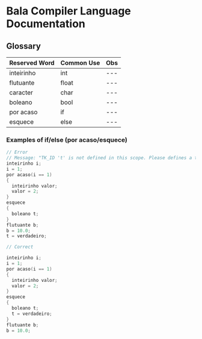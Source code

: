 # Bala Compiler Language Documentation 

## Glossary

| Reserved Word | Common Use | Obs |
|--- |--- |--- |
| inteirinho | int | --- |
| flutuante | float | --- |
| caracter | char | --- |
| boleano | bool | --- |
| por acaso | if | --- |
| esquece | else | --- |


### Examples of if/else (por acaso/esquece)


```cpp
// Error
// Message: "TK_ID 't' is not defined in this scope. Please defines a type to 't'."
inteirinho i;
i = 1;
por acaso(i == 1)
{
  inteirinho valor;
  valor = 2;
}
esquece
{
  boleano t;
}
flutuante b;
b = 10.0;
t = verdadeiro;
```

```cpp
// Correct

inteirinho i;
i = 1;
por acaso(i == 1)
{
  inteirinho valor;
  valor = 2;
}
esquece
{
  boleano t;
  t = verdadeiro;
}
flutuante b;
b = 10.0;
```